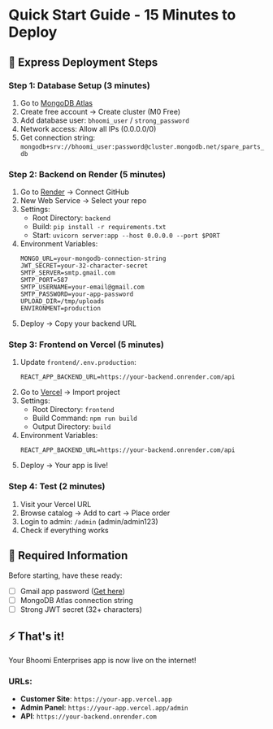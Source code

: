 # Quick Start Guide - 15 Minutes to Deploy

## 🚀 Express Deployment Steps

### Step 1: Database Setup (3 minutes)
1. Go to [MongoDB Atlas](https://mongodb.com/cloud/atlas)
2. Create free account → Create cluster (M0 Free)
3. Add database user: `bhoomi_user` / `strong_password`
4. Network access: Allow all IPs (0.0.0.0/0)
5. Get connection string: `mongodb+srv://bhoomi_user:password@cluster.mongodb.net/spare_parts_db`

### Step 2: Backend on Render (5 minutes)
1. Go to [Render](https://render.com) → Connect GitHub
2. New Web Service → Select your repo
3. Settings:
   - Root Directory: `backend`
   - Build: `pip install -r requirements.txt`
   - Start: `uvicorn server:app --host 0.0.0.0 --port $PORT`
4. Environment Variables:
   ```
   MONGO_URL=your-mongodb-connection-string
   JWT_SECRET=your-32-character-secret
   SMTP_SERVER=smtp.gmail.com
   SMTP_PORT=587
   SMTP_USERNAME=your-email@gmail.com
   SMTP_PASSWORD=your-app-password
   UPLOAD_DIR=/tmp/uploads
   ENVIRONMENT=production
   ```
5. Deploy → Copy your backend URL

### Step 3: Frontend on Vercel (5 minutes)
1. Update `frontend/.env.production`:
   ```
   REACT_APP_BACKEND_URL=https://your-backend.onrender.com/api
   ```
2. Go to [Vercel](https://vercel.com) → Import project
3. Settings:
   - Root Directory: `frontend`
   - Build Command: `npm run build`
   - Output Directory: `build`
4. Environment Variables:
   ```
   REACT_APP_BACKEND_URL=https://your-backend.onrender.com/api
   ```
5. Deploy → Your app is live!

### Step 4: Test (2 minutes)
1. Visit your Vercel URL
2. Browse catalog → Add to cart → Place order
3. Login to admin: `/admin` (admin/admin123)
4. Check if everything works

## 🎯 Required Information

Before starting, have these ready:
- [ ] Gmail app password ([Get here](https://support.google.com/accounts/answer/185833))
- [ ] MongoDB Atlas connection string
- [ ] Strong JWT secret (32+ characters)

## ⚡ That's it! 
Your Bhoomi Enterprises app is now live on the internet!

### URLs:
- **Customer Site**: `https://your-app.vercel.app`
- **Admin Panel**: `https://your-app.vercel.app/admin`
- **API**: `https://your-backend.onrender.com`